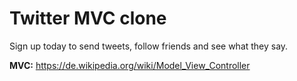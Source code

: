 # Twitter MVC clone

Sign up today to send tweets, follow friends and see what they say.

**MVC:** https://de.wikipedia.org/wiki/Model_View_Controller
